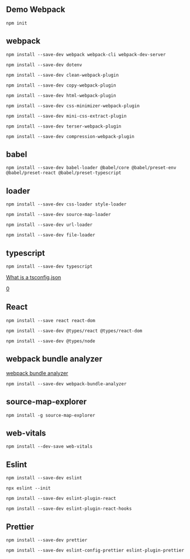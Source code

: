 ## Demo Webpack

`npm init`

## webpack 

`npm install --save-dev webpack webpack-cli webpack-dev-server`

`npm install --save-dev dotenv`

`npm install --save-dev clean-webpack-plugin`

`npm install --save-dev copy-webpack-plugin`

`npm install --save-dev html-webpack-plugin`

`npm install --save-dev css-minimizer-webpack-plugin`

`npm install --save-dev mini-css-extract-plugin`

`npm install --save-dev terser-webpack-plugin`

`npm install --save-dev compression-webpack-plugin`

## babel

`npm install --save-dev babel-loader @babel/core @babel/preset-env @babel/preset-react @babel/preset-typescript`

## loader

`npm install --save-dev css-loader style-loader`

`npm install --save-dev source-map-loader`

`npm install --save-dev url-loader`

`npm install --save-dev file-loader`

## typescript

`npm install --save-dev typescript`

[What is a tsconfig.json](https://www.typescriptlang.org/docs/handbook/tsconfig-json.html)

[0](https://ithelp.ithome.com.tw/articles/10263733)

## React

`npm install --save react react-dom`

`npm install --save-dev @types/react @types/react-dom`

`npm install --save-dev @types/node`

## webpack bundle analyzer

[webpack bundle analyzer](https://github.com/webpack-contrib/webpack-bundle-analyzer)

`npm install --save-dev webpack-bundle-analyzer`

## source-map-explorer

`npm install -g source-map-explorer`

## web-vitals

`npm install --dev-save web-vitals`

## Eslint

`npm install --save-dev eslint`

`npx eslint --init`

`npm install --save-dev eslint-plugin-react`

`npm install --save-dev eslint-plugin-react-hooks`

## Prettier

`npm install --save-dev prettier`

`npm install --save-dev eslint-config-prettier eslint-plugin-prettier`
